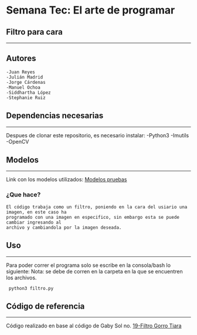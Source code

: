 
 # Semana Tec: El arte de programar
 ## Filtro para cara 
***
## Autores    
	-Juan Reyes
	-Julián Madrid
	-Jorge Cárdenas
	-Manuel Ochoa
	-Siddhartha López
	-Stephanie Ruiz

## Dependencias necesarias
***
Despues de clonar este repositorio, es necesario instalar:
    -Python3
    -Imutils
    -OpenCV
    
## Modelos
***
Link con los modelos utilizados: [Modelos pruebas](https://drive.google.com/drive/folders/1A5ECP3KaVRp9pwEEqLo6wU_LiVF5Fjr5?usp=sharing) 
    
### ¿Que hace?
    El código trabaja como un filtro, poniendo en la cara del usiario una imagen, en este caso ha
	programado con una imagen en especifico, sin embargo esta se puede cambiar ingresando al 
	archivo y cambiandola por la imagen deseada.

## Uso
***
Para poder correr el programa solo se escribe en la consola/bash lo siguiente:
Nota: se debe de corren en la carpeta en la que se encuentren los archivos.
```
 python3 filtro.py
```
## Código de referencia
***
Código realizado en base al código de Gaby Sol no. 
[19-Filtro Gorro Tiara](https://github.com/GabySol/OmesTutorials2020) 
